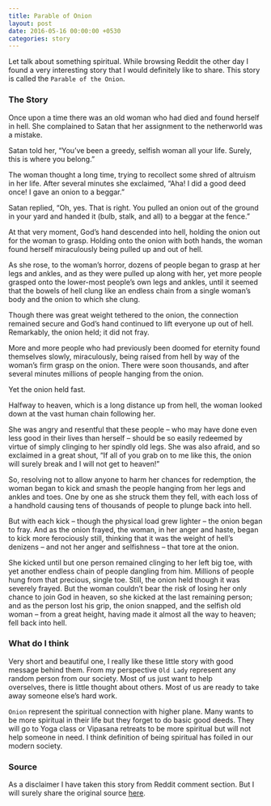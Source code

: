 ```yaml
---
title: Parable of Onion
layout: post
date: 2016-05-16 00:00:00 +0530
categories: story
---
```


<p>Let talk about something spiritual. While browsing Reddit the other day I found a very interesting story that I would definitely like to share. This story is called the <code>Parable of the Onion</code>.</p>

<h3>The Story</h3>
<p>Once upon a time there was an old woman who had died and found herself in hell. She complained to Satan that her assignment to the netherworld was a mistake.</p>
<p>Satan told her, “You’ve been a greedy, selfish woman all your life. Surely, this is where you belong.”</p>
<p>The woman thought a long time, trying to recollect some shred of altruism in her life. After several minutes she exclaimed, “Aha! I did a good deed once! I gave an onion to a beggar.”</p>
<p>Satan replied, “Oh, yes. That is right. You pulled an onion out of the ground in your yard and handed it (bulb, stalk, and all) to a beggar at the fence.”</p>
<p>At that very moment, God’s hand descended into hell, holding the onion out for the woman to grasp. Holding onto the onion with both hands, the woman found herself miraculously being pulled up and out of hell.</p>
<p>As she rose, to the woman’s horror, dozens of people began to grasp at her legs and ankles, and as they were pulled up along with her, yet more people grasped onto the lower-most people’s own legs and ankles, until it seemed that the bowels of hell clung like an endless chain from a single woman’s body and the onion to which she clung.</p>
<p>Though there was great weight tethered to the onion, the connection remained secure and God’s hand continued to lift everyone up out of hell. Remarkably, the onion held; it did not fray.</p>
<p>More and more people who had previously been doomed for eternity found themselves slowly, miraculously, being raised from hell by way of the woman’s firm grasp on the onion. There were soon thousands, and after several minutes millions of people hanging from the onion.</p>
<p>Yet the onion held fast.</p>
<p>Halfway to heaven, which is a long distance up from hell, the woman looked down at the vast human chain following her.</p>
<p>She was angry and resentful that these people – who may have done even less good in their lives than herself – should be so easily redeemed by virtue of simply clinging to her spindly old legs. She was also afraid, and so exclaimed in a great shout, “If all of you grab on to me like this, the onion will surely break and I will not get to heaven!”</p>
<p>So, resolving not to allow anyone to harm her chances for redemption, the woman began to kick and smash the people hanging from her legs and ankles and toes. One by one as she struck them they fell, with each loss of a handhold causing tens of thousands of people to plunge back into hell.</p>
<p>But with each kick – though the physical load grew lighter – the onion began to fray. And as the onion frayed, the woman, in her anger and haste, began to kick more ferociously still, thinking that it was the weight of hell’s denizens – and not her anger and selfishness – that tore at the onion.</p>
<p>She kicked until but one person remained clinging to her left big toe, with yet another endless chain of people dangling from him. Millions of people hung from that precious, single toe. Still, the onion held though it was severely frayed. But the woman couldn’t bear the risk of losing her only chance to join God in heaven, so she kicked at the last remaining person; and as the person lost his grip, the onion snapped, and the selfish old woman – from a great height, having made it almost all the way to heaven; fell back into hell.</p>

<h3>What do I think</h3>
<p>Very short and beautiful one, I really like these little story with good message behind them. From my perspective <code>Old Lady</code> represent any random person from our society. Most of us just want to help<br>overselves, there is little thought about others. Most of us are ready to take away someone else’s hard work.</p>
<p><code>Onion</code> represent the spiritual connection with higher plane. Many wants to be more spiritual in their life but they forget to do basic good deeds. They will go to Yoga class or Vipasana retreats to be more spiritual but will not help someone in need. I think definition of being spiritual has foiled in our modern society.</p>

<h3>Source</h3>
<p>As a disclaimer I have taken this story from Reddit comment section. But I will surely share the original source <a href="http://kundaliniandcelltowers.com/parable-of-the-onion.html" target="_blank" rel="external">here</a>.</p>
